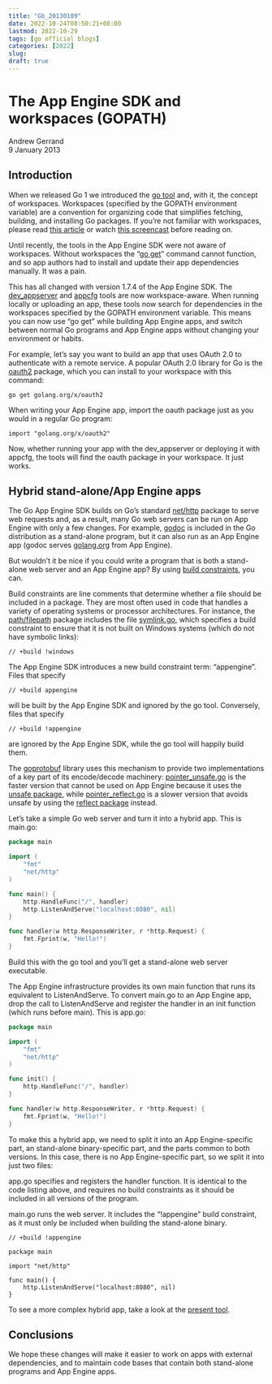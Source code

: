 ```yaml
---
title: "Gb_20130109"
date: 2022-10-24T08:50:21+08:00
lastmod: 2022-10-29
tags: [go official blogs]
categories: [2022]
slug:
draft: true
---
```

# The App Engine SDK and workspaces (GOPATH)

Andrew Gerrand  
9 January 2013

## Introduction

When we released Go 1 we introduced the [go tool](https://go.dev/cmd/go/) and, with it, the concept of workspaces. Workspaces (specified by the GOPATH environment variable) are a convention for organizing code that simplifies fetching, building, and installing Go packages. If you’re not familiar with workspaces, please read [this article](https://go.dev/doc/code.html) or watch [this screencast](http://www.youtube.com/watch?v=XCsL89YtqCs) before reading on.

Until recently, the tools in the App Engine SDK were not aware of workspaces. Without workspaces the “[go get](https://go.dev/cmd/go/#hdr-Download_and_install_packages_and_dependencies)” command cannot function, and so app authors had to install and update their app dependencies manually. It was a pain.

This has all changed with version 1.7.4 of the App Engine SDK. The [dev\_appserver](https://developers.google.com/appengine/docs/go/tools/devserver) and [appcfg](https://developers.google.com/appengine/docs/go/tools/uploadinganapp) tools are now workspace-aware. When running locally or uploading an app, these tools now search for dependencies in the workspaces specified by the GOPATH environment variable. This means you can now use “go get” while building App Engine apps, and switch between normal Go programs and App Engine apps without changing your environment or habits.

For example, let’s say you want to build an app that uses OAuth 2.0 to authenticate with a remote service. A popular OAuth 2.0 library for Go is the [oauth2](https://godoc.org/golang.org/x/oauth2) package, which you can install to your workspace with this command:

```
go get golang.org/x/oauth2
```

When writing your App Engine app, import the oauth package just as you would in a regular Go program:

```
import "golang.org/x/oauth2"
```

Now, whether running your app with the dev\_appserver or deploying it with appcfg, the tools will find the oauth package in your workspace. It just works.

## Hybrid stand-alone/App Engine apps

The Go App Engine SDK builds on Go’s standard [net/http](https://go.dev/pkg/net/http/) package to serve web requests and, as a result, many Go web servers can be run on App Engine with only a few changes. For example, [godoc](https://go.dev/cmd/godoc/) is included in the Go distribution as a stand-alone program, but it can also run as an App Engine app (godoc serves [golang.org](https://go.dev/) from App Engine).

But wouldn’t it be nice if you could write a program that is both a stand-alone web server and an App Engine app? By using [build constraints](https://go.dev/pkg/go/build/#hdr-Build_Constraints), you can.

Build constraints are line comments that determine whether a file should be included in a package. They are most often used in code that handles a variety of operating systems or processor architectures. For instance, the [path/filepath](https://go.dev/pkg/path/filepath/) package includes the file [symlink.go](https://go.dev/src/pkg/path/filepath/symlink.go), which specifies a build constraint to ensure that it is not built on Windows systems (which do not have symbolic links):

```
// +build !windows
```

The App Engine SDK introduces a new build constraint term: “appengine”. Files that specify

```
// +build appengine
```

will be built by the App Engine SDK and ignored by the go tool. Conversely, files that specify

```
// +build !appengine
```

are ignored by the App Engine SDK, while the go tool will happily build them.

The [goprotobuf](http://code.google.com/p/goprotobuf/) library uses this mechanism to provide two implementations of a key part of its encode/decode machinery: [pointer\_unsafe.go](http://code.google.com/p/goprotobuf/source/browse/proto/pointer_unsafe.go) is the faster version that cannot be used on App Engine because it uses the [unsafe package](https://go.dev/pkg/unsafe/), while [pointer\_reflect.go](http://code.google.com/p/goprotobuf/source/browse/proto/pointer_reflect.go) is a slower version that avoids unsafe by using the [reflect package](https://go.dev/pkg/reflect/) instead.

Let’s take a simple Go web server and turn it into a hybrid app. This is main.go:

```go
package main

import (
    "fmt"
    "net/http"
)

func main() {
    http.HandleFunc("/", handler)
    http.ListenAndServe("localhost:8080", nil)
}

func handler(w http.ResponseWriter, r *http.Request) {
    fmt.Fprint(w, "Hello!")
}
```

Build this with the go tool and you’ll get a stand-alone web server executable.

The App Engine infrastructure provides its own main function that runs its equivalent to ListenAndServe. To convert main.go to an App Engine app, drop the call to ListenAndServe and register the handler in an init function (which runs before main). This is app.go:

```go
package main

import (
    "fmt"
    "net/http"
)

func init() {
    http.HandleFunc("/", handler)
}

func handler(w http.ResponseWriter, r *http.Request) {
    fmt.Fprint(w, "Hello!")
}
```

To make this a hybrid app, we need to split it into an App Engine-specific part, an stand-alone binary-specific part, and the parts common to both versions. In this case, there is no App Engine-specific part, so we split it into just two files:

app.go specifies and registers the handler function. It is identical to the code listing above, and requires no build constraints as it should be included in all versions of the program.

main.go runs the web server. It includes the “!appengine” build constraint, as it must only be included when building the stand-alone binary.

```
// +build !appengine

package main

import "net/http"

func main() {
    http.ListenAndServe("localhost:8080", nil)
}
```

To see a more complex hybrid app, take a look at the [present tool](https://godoc.org/golang.org/x/tools/present).

## Conclusions

We hope these changes will make it easier to work on apps with external dependencies, and to maintain code bases that contain both stand-alone programs and App Engine apps.
